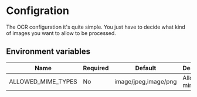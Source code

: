 # Configration

The OCR configuration it's quite simple. You just have to decide what kind of images you want to allow to be processed.

## Environment variables

| Name | Required | Default | Description |
|---|---|---|---|
| ALLOWED_MIME_TYPES | No | image/jpeg,image/png | Allowed mime types |